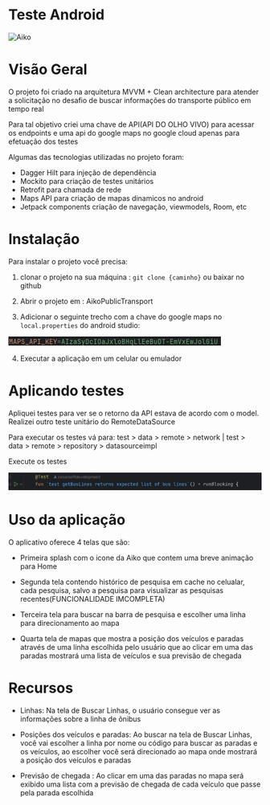 # Teste Android

![Aiko](imagens/aiko.png)

# **Visão Geral**

O projeto foi criado na arquitetura MVVM + Clean architecture para atender a solicitação no desafio de buscar informações do transporte público em tempo real

Para tal objetivo criei uma chave de API(API DO OLHO VIVO) para acessar os endpoints e uma api do google maps no google cloud
apenas para efetuação dos testes

Algumas das tecnologias utilizadas no projeto foram:
- Dagger Hilt para injeção de dependência
- Mockito para criação de testes unitários
- Retrofit para chamada de rede
- Maps API para criação de mapas dinamicos no android
- Jetpack components criação de navegação, viewmodels, Room, etc

# **Instalação**

Para instalar o projeto você precisa:

1. clonar o projeto na sua máquina : ``git clone {caminho}`` 
ou baixar no github

2. Abrir o projeto em : AikoPublicTransport

3. Adicionar o seguinte trecho com a chave do google maps no ``local.properties`` do android studio:

![alt text](image-1.png)

4. Executar a aplicação em um celular ou emulador


# Aplicando testes

Apliquei testes para ver se o retorno da API estava de acordo com o model. Realizei outro teste unitário do RemoteDataSource

Para executar os testes vá para: 
test > data > remote > network | test > data > remote > repository > datasourceimpl

Execute os testes 

![alt text](image.png)


# **Uso da aplicação**

O aplicativo oferece 4 telas que são:

- Primeira splash com o icone da Aiko que contem uma breve animação para Home

- Segunda tela contendo histórico de pesquisa em cache no celualar, cada pesquisa, salvo a pesquisa para visualizar as pesquisas recentes(FUNCIONALIDADE IMCOMPLETA)

- Terceira tela para buscar na barra de pesquisa e escolher uma linha para direcionamento ao mapa

- Quarta tela de mapas que mostra a posição dos veículos e paradas através de uma linha escolhida pelo usuário que ao clicar em uma das paradas mostrará uma lista de veículos e sua previsão de chegada

# Recursos
 - Linhas: Na tela de Buscar Linhas, o usuário consegue ver as informações sobre a linha de ônibus

- Posições dos veículos e paradas: Ao buscar na tela de Buscar Linhas, você vai escolher a linha por nome ou código para buscar as paradas e os veículos, ao escolher você será direcionado ao mapa onde mostrará a posição dos veículos e paradas 

- Previsão de chegada : Ao clicar em uma das paradas no mapa será exibido uma lista com a previsão de chegada de cada veículo que passe pela parada escolhida




